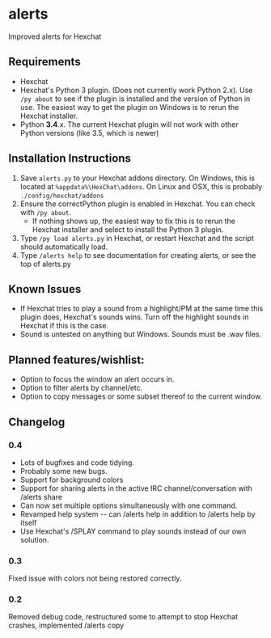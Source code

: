 # alerts
Improved alerts for Hexchat

## Requirements
* Hexchat
* Hexchat's Python 3 plugin.  (Does not currently work Python 2.x).  Use `/py about` to see if the plugin is installed and the version of Python in use.  The easiest way to get the plugin on Windows is to rerun the Hexchat installer.
* Python **3.4**.x.  The current Hexchat plugin will not work with other Python versions (like 3.5, which is newer)

## Installation Instructions
1. Save `alerts.py` to your Hexchat addons directory.  On Windows, this is located at `%appdata%\HexChat\addons`.  On Linux and OSX, this is probably `./config/hexchat/addons`
2. Ensure the correctPython plugin is enabled in Hexchat.  You can check with `/py about`.   
   - If nothing shows up, the easiest way to fix this is to rerun the Hexchat installer and select to install the Python 3 plugin.
3. Type `/py load alerts.py` in Hexchat, or restart Hexchat and the script should automatically load.
4. Type `/alerts help` to see documentation for creating alerts, or see the top of alerts.py

## Known Issues
* If Hexchat tries to play a sound from a highlight/PM at the same time this plugin does, Hexchat's sounds wins. Turn off the highlight sounds in Hexchat if this is the case.
* Sound is untested on anything but Windows. Sounds must be .wav files.

## Planned features/wishlist:
* Option to focus the window an alert occurs in.
* Option to filter alerts by channel/etc.
* Option to copy messages or some subset thereof to the current window.

## Changelog
### 0.4
* Lots of bugfixes and code tidying.
* Probably some new bugs.
* Support for background colors
* Support for sharing alerts in the active IRC channel/conversation with /alerts share
* Can now set multiple options simultaneously with one command.
* Revamped help system -- can /alerts help <command-or-setting> in addition to /alerts help by itself
* Use Hexchat's /SPLAY command to play sounds instead of our own solution.

### 0.3
Fixed issue with colors not being restored correctly.

### 0.2
Removed debug code, restructured some to attempt to stop Hexchat crashes, implemented /alerts copy
